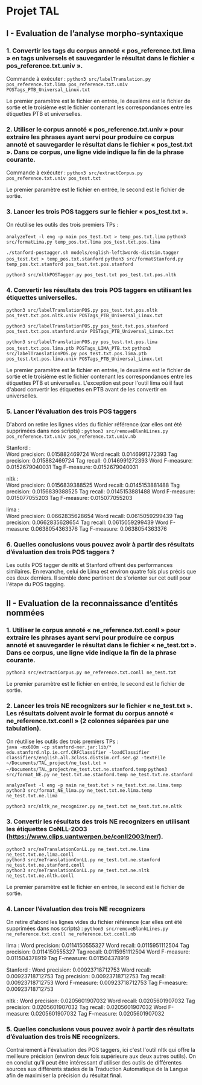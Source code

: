 # Projet TAL
## I - Evaluation de l’analyse morpho-syntaxique
### 1. Convertir les tags du corpus annoté « pos_reference.txt.lima » en tags universels et sauvegarder le résultat dans le fichier « pos_reference.txt.univ ».

Commande à exécuter :
```python3 src/labelTranslation.py pos_reference.txt.lima pos_reference.txt.univ POSTags_PTB_Universal_Linux.txt```

Le premier paramètre est le fichier en entrée, le deuxième est le fichier de sortie et le troisième est le fichier contenant les correspondances entre les étiquettes PTB et universelles.

### 2. Utiliser le corpus annoté « pos_reference.txt.univ » pour extraire les phrases ayant servi pour produire ce corpus annoté et sauvegarder le résultat dans le fichier « pos_test.txt ». Dans ce corpus, une ligne vide indique la fin de la phrase courante.

Commande à exécuter :
```python3 src/extractCorpus.py pos_reference.txt.univ pos_test.txt```
  
Le premier paramètre est le fichier en entrée, le second est le fichier de sortie.

### 3. Lancer les trois POS taggers sur le fichier « pos_test.txt ».
On réutilise les outils des trois premiers TPs :
  
```analyzeText -l eng -p main pos_test.txt > temp_pos.txt.lima```
```python3 src/formatLima.py temp_pos.txt.lima pos_test.txt.pos.lima```
  
```./stanford-postagger.sh models/english-left3words-distsim.tagger pos_test.txt > temp_pos.txt.stanford```
```python3 src/formatStanford.py temp_pos.txt.stanford pos_test.txt.pos.stanford```
  
```python3 src/nltkPOSTagger.py pos_test.txt pos_test.txt.pos.nltk```

### 4. Convertir les résultats des trois POS taggers en utilisant les étiquettes universelles.
```python3 src/labelTranslationPOS.py pos_test.txt.pos.nltk pos_test.txt.pos.nltk.univ POSTags_PTB_Universal_Linux.txt```
  
```python3 src/labelTranslationPOS.py pos_test.txt.pos.stanford pos_test.txt.pos.stanford.univ POSTags_PTB_Universal_Linux.txt```
  
```python3 src/labelTranslationPOS.py pos_test.txt.pos.lima pos_test.txt.pos.lima.ptb POSTags_LIMA_PTB.txt```
```python3 src/labelTranslationPOS.py pos_test.txt.pos.lima.ptb pos_test.txt.pos.lima.univ POSTags_PTB_Universal_Linux.txt```
  
Le premier paramètre est le fichier en entrée, le deuxième est le fichier de sortie et le troisième est le fichier contenant les correspondances entre les étiquettes PTB et universelles. L'exception est pour l'outil lima où il faut d'abord convertir les étiquettes en PTB avant de les convertir en universelles.

### 5. Lancer l’évaluation des trois POS taggers
D'abord on retire les lignes vides du fichier référence (car elles ont été supprimées dans nos scripts) :
```python3 src/removeBlankLines.py pos_reference.txt.univ pos_reference.txt.univ.nb```
  
Stanford :  
Word precision: 0.015882469724
Word recall: 0.0146991272393
Tag precision: 0.015882469724
Tag recall: 0.0146991272393
Word F-measure: 0.0152679040031
Tag F-measure: 0.0152679040031 
  
nltk :  
Word precision: 0.0156839388525
Word recall: 0.0145153881488
Tag precision: 0.0156839388525
Tag recall: 0.0145153881488
Word F-measure: 0.015077055203
Tag F-measure: 0.015077055203 
  
lima :  
Word precision: 0.0662835628654
Word recall: 0.0615059299439
Tag precision: 0.0662835628654
Tag recall: 0.0615059299439
Word F-measure: 0.0638054363376
Tag F-measure: 0.0638054363376 

### 6. Quelles conclusions vous pouvez avoir à partir des résultats d’évaluation des trois POS taggers ?
Les outils POS tagger de nltk et Stanford offrent des performances similaires. En revanche, celui de Lima est environ quatre fois plus précis que ces deux derniers. Il semble donc pertinent de s'orienter sur cet outil pour l'étape du POS tagging.

## II - Evaluation de la reconnaissance d’entités nommées
### 1. Utiliser le corpus annoté « ne_reference.txt.conll » pour extraire les phrases ayant servi pour produire ce corpus annoté et sauvegarder le résultat dans le fichier « ne_test.txt ». Dans ce corpus, une ligne vide indique la fin de la phrase courante.
```python3 src/extractCorpus.py ne_reference.txt.conll ne_test.txt```

Le premier paramètre est le fichier en entrée, le second est le fichier de sortie.

### 2. Lancer les trois NE recognizers sur le fichier « ne_test.txt ». Les résultats doivent avoir le format du corpus annoté « ne_reference.txt.conll » (2 colonnes séparées par une tabulation).
On réutilise les outils des trois premiers TPs :  
```java -mx600m -cp stanford-ner.jar:lib/* edu.stanford.nlp.ie.crf.CRFClassifier -loadClassifier classifiers/english.all.3class.distsim.crf.ser.gz -textFile ~/Documents/TAL_project/ne_test.txt > ~/Documents/TAL_project/ne_test.txt.ne.stanford.temp```
```python3 src/format_NE.py ne_test.txt.ne.stanford.temp ne_test.txt.ne.stanford```
  
```analyzeText -l eng -p main ne_test.txt > ne_test.txt.ne.lima.temp```
```python3 src/format_NE_lima.py ne_test.txt.ne.lima.temp ne_test.txt.ne.lima```
  
```python3 src/nltk_ne_recognizer.py ne_test.txt ne_test.txt.ne.nltk```

### 3. Convertir les résultats des trois NE recognizers en utilisant les étiquettes CoNLL-2003 (https://www.clips.uantwerpen.be/conll2003/ner/).
```python3 src/neTranslationConLL.py ne_test.txt.ne.lima ne_test.txt.ne.lima.conll```  
```python3 src/neTranslationConLL.py ne_test.txt.ne.stanford ne_test.txt.ne.stanford.conll```  
```python3 src/neTranslationConLL.py ne_test.txt.ne.nltk ne_test.txt.ne.nltk.conll```
  
Le premier paramètre est le fichier en entrée, le second est le fichier de sortie.

### 4. Lancer l’évaluation des trois NE recognizers
On retire d'abord les lignes vides du fichier référence (car elles ont été supprimées dans nos scripts) :
```python3 src/removeBlankLines.py ne_reference.txt.conll ne_reference.txt.conll.nb```
  
lima :
Word precision: 0.0114150555327
Word recall: 0.0115951112504
Tag precision: 0.0114150555327
Tag recall: 0.0115951112504
Word F-measure: 0.011504378919
Tag F-measure: 0.011504378919
  
Stanford :
Word precision: 0.00923718712753
Word recall: 0.00923718712753
Tag precision: 0.00923718712753
Tag recall: 0.00923718712753
Word F-measure: 0.00923718712753
Tag F-measure: 0.00923718712753
  
nltk :
Word precision: 0.0205601907032
Word recall: 0.0205601907032
Tag precision: 0.0205601907032
Tag recall: 0.0205601907032
Word F-measure: 0.0205601907032
Tag F-measure: 0.0205601907032
  
### 5. Quelles conclusions vous pouvez avoir à partir des résultats d’évaluation des trois NE recognizers.
Contrairement à l'évaluation des POS taggers, ici c'est l'outil nltk qui offre la meilleure précision (environ deux fois supérieure aux deux autres outils). On en conclut qu'il peut être intéressant d'utiliser des outils de différentes sources aux différents stades de la Traduction Automatique de la Langue afin de maximiser la précision du résultat final.